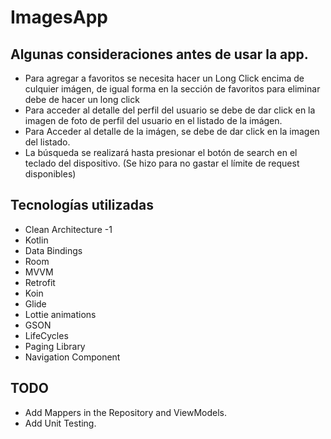 # ImagesApp

## Algunas consideraciones antes de usar la app.
- Para agregar a favoritos se necesita hacer un Long Click encima de culquier imágen, de igual forma en la sección de favoritos para eliminar debe de hacer un long click
- Para acceder al detalle del perfil del usuario se debe de dar click en la imagen de foto de perfil del usuario en el listado de la imágen.
- Para Acceder al detalle de la imágen, se debe de dar click en la imagen del listado.
- La búsqueda se realizará hasta presionar el botón de search en el teclado del dispositivo. (Se hizo para no gastar el límite de request disponibles)

## Tecnologías utilizadas
- Clean Architecture -1
- Kotlin
- Data Bindings
- Room
- MVVM
- Retrofit
- Koin
- Glide
- Lottie animations
- GSON
- LifeCycles
- Paging Library
- Navigation Component

## TODO
- Add Mappers in the Repository and ViewModels.
- Add Unit Testing.

